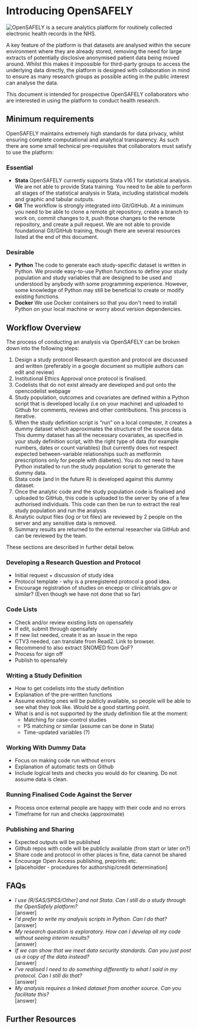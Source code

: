 # Introducing OpenSAFELY

![OpenSAFELY](https://opensafely.org/) is a secure analytics platform for routinely collected electronic health records in the NHS. 

A key feature of the platform is that datasets are analysed within the secure environment where they are already stored, 
removing the need for large extracts of potentially disclosive anonymised patient data being moved around.
Whilst this makes it impossible for third-party groups to access the underlying data directly, 
the platform is designed with collaboration in mind to ensure as many research groups as possible acting in the public interest can analyse the data.

This document is intended for prospective OpenSAFELY collaborators who are interested in using the platform to conduct health research.

## Minimum requirements
OpenSAFELY maintains extremely high standards for data privacy, whilst ensuring complete computational and analytical transparency. 
As such there are some small technical pre-requisites that collaborators must satisfy to use the platform:

### Essential
* **Stata** 
OpenSAFELY currently supports Stata v16.1 for statistical analysis. 
We are not able to provide Stata training. 
You need to be able to perform all stages of the statistical analysis in Stata, including statistical models and graphic and tabular outputs. 
* **Git** 
The workflow is strongly integrated into Git/GitHub. 
At a minimum you need to be able to <!--(clone, branch, commit, push, pull)--> clone a remote git repository, create a branch to work on, commit changes to it, push those changes to the remote repository, and create a pull request. 
We are not able to provide foundational Git/GitHub training, though there are several resources listed at the end of this document. 
<!--We provide a simple tutorial for navigating the OpenSAFELY workflow.-->

### Desirable
* **Python** 
The code to generate each study-specific dataset is written in Python. 
We provide easy-to-use Python functions to define your study population and study variables that are designed to be used and understood by anybody with some programming experience. 
However, some knowledge of Python may still be beneficial to create or modify existing functions. 
* **Docker** 
We use Docker containers so that you don't need to install Python on your local machine or worry about version dependencies.


## Workflow Overview 
The process of conducting an analysis via OpenSAFELY can be broken down into the following steps:

1. Design a study protocol Research question and protocol are discussed and written (preferably in a google document so multiple authors can edit and review)
2. Institutional Ethics Approval once protocol is finalised. 
3. Codelists that do not exist already are developed and put onto the opencodelist webpage 
4. Study population, outcomes and covariates are defined within a Python script that is developed locally (i.e on your machine) and uploaded to Github for comments, reviews and other contributions. This process is iterative. 
5. When the study definition script is “run” on a local computer, it creates a dummy dataset which approximates the structure of the source data. This dummy dataset has all the necessary covariates, as specified in your study definition script, with the right type of data (for example numbers, dates or count variables) (but currently does not respect expected between-variable relationships such as metformin prescriptions only for people with diabetes). You do not need to have Python installed to run the study population script to generate the dummy data. 
6. Stata code (and in the future R) is developed against this dummy dataset. 
7. Once the analytic code and the study population code is finalised and uploaded to GitHub, this code is uploaded to the server by one of a few authorised individuals. This code can then be run to extract the real study population and run the analysis
8. Analytic output files (log or txt files) are reviewed by 2 people on the server and any sensitive data is removed.
9. Summary results are returned to the external researcher via GitHub and can be reviewed by the team.

These sections are described in further detail below.

### Developing a Research Question and Protocol 
* Initial request + discussion of study idea
* Protocol template - why is a preregistered protocol a good idea. 
* Encourage registration of studies on encepp or clinicaltrials.gov or similar? (Even though we have not done that so far)

### Code Lists 
* Check and/or review existing lists on opensafely
* If edit, submit through opensafely
* If new list needed, create it as an issue in the repo
* CTV3 needed, can translate from Read2. Link to browser. 
* Recommend to also extract SNOMED from QoF? 
* Process for sign off
* Publish to opensafely 

### Writing a Study Definition 
* How to get codelists into the study definition 
* Explanation of the pre-written functions
* Assume existing ones will be publicly available, so people will be able to see what they look like. Would be a good starting point. 
* What is and is not supported by the study definition file at the moment: 
  * Matching for case-control studies 
  * PS matching or similar (assume can be done in Stata)
  * Time-updated variables (?) 

### Working With Dummy Data
* Focus on making code run without errors 
* Explanation of automatic tests on Github
* Include logical tests and checks you would do for cleaning. Do not assume data is clean.

### Running Finalised Code Against the Server 
* Process once external people are happy with their code and no errors
* Timeframe for run and checks (approximate)

### Publishing and Sharing 
* Expected outputs will be published
* Github repos with code will be publicly available (from start or later on?) 
* Share code and protocol in other places is fine, data cannot be shared 
* Encourage Open Access publishing, preprints etc. 
* [placeholder - procedures for authorship/credit determination]

## FAQs

* _I use [R/SAS/SPSS/Other] and not Stata. Can I still do a study through the OpenSafely platform?_  
  [answer]
* _I’d prefer to write my analysis scripts in Python. Can I do that?_  
  [answer]
* _My research question is exploratory. How can I develop all my code without seeing interim results?_  
  [answer]
* _If we can show that we meet data security standards. Can you just post us a copy of the data instead?_  
  [answer]
* _I’ve realised I need to do something differently to what I said in my protocol. Can I still do that?_  
  [answer]
* _My analysis requires a linked dataset from another source. Can you facilitate this?_  
  [answer]

## Further Resources
